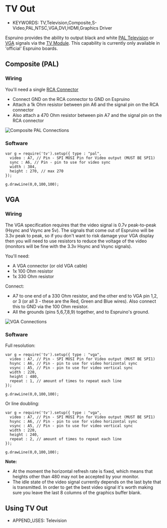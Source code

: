 <!--- Copyright (c) 2015 Gordon Williams, Pur3 Ltd. See the file LICENSE for copying permission. -->
TV Out
=====

* KEYWORDS: TV,Television,Composite,S-Video,PAL,NTSC,VGA,DVI,HDMI,Graphics Driver

Espruino provides the ability to output black and white [PAL Television](http://en.wikipedia.org/wiki/PAL) or [VGA](http://en.wikipedia.org/wiki/Video_Graphics_Array) signals via the [TV Module](http://www.espruino.com/Reference#tv). This capability is currently only available in 'official' Espruino boards.

Composite (PAL)
--------------

### Wiring

You'll need a single [RCA Connector](http://en.wikipedia.org/wiki/RCA_connector)

* Connect GND on the RCA connector to GND on Espruino
* Attach a 1k Ohm resistor between pin A6 and the signal pin on the RCA connector
* Also attach a 470 Ohm resistor between pin A7 and the signal pin on the RCA connector

![Composite PAL Connections](Composite.png)

### Software

```
var g = require('tv').setup({ type : "pal",
  video : A7, // Pin - SPI MOSI Pin for Video output (MUST BE SPI1)
  sync : A6, // Pin - pin to use for video sync
  width : 384,
  height : 270, // max 270
});

g.drawLine(0,0,100,100);
```

VGA
---

### Wiring

The VGA specification requires that the video signal is 0.7v peak-to-peak (Hsync and Vsync are 5v). The signals that come out of Espruino will be 3.3v peak to peak, so if you don't want to risk damage your VGA display then you will need to use resistors to reduce the voltage of the video (monitors will be fine with the 3.3v Hsync and Vsync signals).

You'll need:

* A VGA connector (or old VGA cable)
* 1x 100 Ohm resistor
* 1x 330 Ohm resistor

Connect:

* A7 to one end of a 330 Ohm resistor, and the other end to VGA pin 1,2, or 3 (or all 3 - these are the Red, Green and Blue wires). Also connect this to GND via the 100 Ohm resistor.
* All the grounds (pins 5,6,7,8,9) together, and to Espruino's ground.

![VGA Connections](VGA.png)


### Software

Full resolution:

```
var g = require('tv').setup({ type : "vga",
  video : A7, // Pin - SPI MOSI Pin for Video output (MUST BE SPI1)
  hsync : A6, // Pin - pin to use for video horizontal sync
  vsync : A5, // Pin - pin to use for video vertical sync
  width : 220,
  height : 480,
  repeat : 1, // amount of times to repeat each line
});

g.drawLine(0,0,100,100);
```

Or line doubling:

```
var g = require('tv').setup({ type : "vga",
  video : A7, // Pin - SPI MOSI Pin for Video output (MUST BE SPI1)
  hsync : A6, // Pin - pin to use for video horizontal sync
  vsync : A5, // Pin - pin to use for video vertical sync
  width : 220,
  height : 240,
  repeat : 2, // amount of times to repeat each line
});

g.drawLine(0,0,100,100);
```

**Note:**

* At the moment the horizontal refresh rate is fixed, which means that heights other than 480 may not be accepted by your monitor.
* The idle state of the video signal currently depends on the last byte that is transmitted. In order to get the best video signal it's worth making sure you leave the last 8 columns of the graphics buffer blank.


Using TV Out
----------

* APPEND_USES: Television


